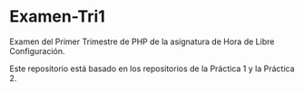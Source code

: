 # Examen-Tri1

Examen del Primer Trimestre de PHP de la asignatura de Hora de Libre Configuración.


Este repositorio está basado en los repositorios de la Práctica 1 y la Práctica 2.